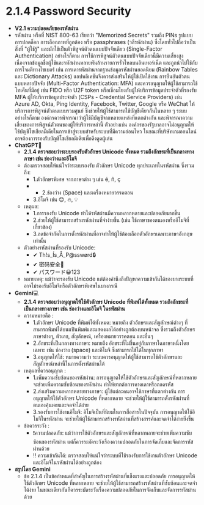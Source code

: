 # 2.1.4 Password Security
- **V2.1 ความปลอดภัยของรหัสผ่าน**
 - รหัสผ่าน หรือที่ NIST 800-63 เรียกว่า "Memorized Secrets" รวมถึง PINs รูปแบบการปลดล็อก การเลือกภาพที่ถูกต้อง หรือ passphrases (วลีรหัสผ่าน) ซึ่งโดยทั่วไปถือว่าเป็นสิ่งที่ "ผู้ใช้รู้" และมักใช้เป็นตัวพิสูจน์ตัวตนแบบปัจจัยเดียว (Single-Factor Authentication)
  อย่างไรก็ตาม การใช้การพิสูจน์ตัวตนแบบปัจจัยเดียวนี้มีความเสี่ยงสูง เนื่องจากข้อมูลชื่อผู้ใช้และรหัสผ่านหลายพันล้านรายการรั่วไหลบนอินเทอร์เน็ต และถูกนำไปใช้กับการโจมตีทางไซเบอร์ เช่น การเดารหัสผ่านจากฐานข้อมูลรหัสผ่านยอดนิยม (Rainbow Tables และ Dictionary Attacks) แอปพลิเคชันจึงควรส่งเสริมให้ผู้ใช้เปิดใช้งาน การยืนยันตัวตนแบบหลายปัจจัย (Multi-Factor Authentication: MFA) และควรอนุญาตให้ผู้ใช้สามารถใช้โทเค็นที่มีอยู่ เช่น FIDO หรือ U2F token หรือเชื่อมโยงกับผู้ให้บริการข้อมูลประจำตัวที่รองรับ MFA
  ผู้ให้บริการข้อมูลประจำตัว (CSPs - Credential Service Providers) เช่น Azure AD, Okta, Ping Identity, Facebook, Twitter, Google หรือ WeChat ให้บริการการพิสูจน์ตัวตนแบบรวมศูนย์ ซึ่งช่วยให้ผู้ใช้สามารถใช้บัญชีเดียวกันในหลาย ๆ ระบบ อย่างไรก็ตาม องค์กรควรพิจารณาว่าผู้ใช้มีบัญชีจากหลายแหล่งที่แตกต่างกัน และพิจารณาความเสี่ยงของการพิสูจน์ตัวตนของผู้ให้บริการเหล่านี้ ตัวอย่างเช่น องค์กรของรัฐบาลอาจไม่อนุญาตให้ใช้บัญชีโซเชียลมีเดียในการเข้าสู่ระบบสำหรับระบบที่มีความอ่อนไหว ในขณะที่บริษัทเกมออนไลน์อาจต้องการรองรับบัญชีโซเชียลมีเดียเพื่อดึงดูดผู้เล่น
- **ChatGPT**📱
   - **2.1.4	ตรวจสอบว่าระบบรองรับตัวอักษร Unicode ทั้งหมด รวมถึงอักขระที่เป็นกลางทางภาษา เช่น ช่องว่างและอีโมจิ**
   - ต้องตรวจสอบให้แน่ใจว่าระบบรองรับ ตัวอักษร Unicode ทุกประเภทในรหัสผ่าน ซึ่งรวมถึง:
     - 1.ตัวอักษรพิเศษ จากภาษาต่าง ๆ เช่น é, ñ, ç
     -  - 2.ช่องว่าง (Space) และเครื่องหมายวรรคตอน
     - 3.อีโมจิ เช่น 😊, 🔥, 💡
   - เหตุผล:
     - 1.การรองรับ Unicode ทำให้รหัสผ่านมีความหลากหลายและปลอดภัยมากขึ้น
     - 2.ช่วยให้ผู้ใช้สามารถสร้างรหัสผ่านที่จำง่ายขึ้น (เช่น ใช้ภาษาของตนเองหรืออีโมจิที่เกี่ยวข้อง)
     - 3.ลดข้อจำกัดในการตั้งรหัสผ่านที่อาจทำให้ผู้ใช้ต้องเลือกตัวอักษรเฉพาะภาษาอังกฤษเท่านั้น
   - ตัวอย่างรหัสผ่านที่รองรับ Unicode:
     - ✔ Th!s_Ís_Å_P@sswørd🔒
     - ✔ 密码安全🔑
     - ✔ パスワード😀123
   - หมายเหตุ: แม้ว่าจะรองรับ Unicode แต่ต้องคำนึงถึงปัญหาความเข้ากันได้ของบางระบบที่อาจไม่รองรับอีโมจิหรือตัวอักษรพิเศษในบางกรณี
- **Gemini**💻
  - **2.1.4 ตรวจสอบว่าอนุญาตให้ใช้ตัวอักษร Unicode ที่พิมพ์ได้ทั้งหมด รวมถึงอักขระที่เป็นกลางทางภาษา เช่น ช่องว่างและอิโมจิ ในรหัสผ่าน**
  - ความหมายคือ :
    - 1.ตัวอักษร Unicode ที่พิมพ์ได้ทั้งหมด: หมายถึง ตัวอักษรและสัญลักษณ์ต่างๆ ที่สามารถพิมพ์ได้บนแป้นพิมพ์และแสดงผลได้อย่างถูกต้องบนหน้าจอ ซึ่งรวมถึงตัวอักษรภาษาต่างๆ, ตัวเลข, สัญลักษณ์, เครื่องหมายวรรคตอน และอื่นๆ
    - 2.อักขระที่เป็นกลางทางภาษา: หมายถึง อักขระที่ไม่ขึ้นอยู่กับภาษาใดภาษาหนึ่งโดยเฉพาะ เช่น ช่องว่าง (space) และอิโมจิ ซึ่งสามารถใช้ได้ในทุกภาษา
    - 3.อนุญาตให้ใช้: หมายความว่า ระบบควรอนุญาตให้ผู้ใช้สามารถใช้ตัวอักษรและสัญลักษณ์เหล่านี้ในการตั้งรหัสผ่านได้
  - เหตุผลที่ควรอนุญาต :
    - 1.เพิ่มความซับซ้อนของรหัสผ่าน: การอนุญาตให้ใช้ตัวอักษรและสัญลักษณ์ที่หลากหลาย จะช่วยเพิ่มความซับซ้อนของรหัสผ่าน ทำให้ยากต่อการคาดเดาหรือถอดรหัส
    - 2.ส่งเสริมความหลากหลายทางภาษา: ผู้ใช้แต่ละคนอาจใช้ภาษาที่แตกต่างกัน การอนุญาตให้ใช้ตัวอักษร Unicode ที่หลากหลาย จะช่วยให้ผู้ใช้สามารถตั้งรหัสผ่านที่ตนเองคุ้นเคยและจดจำได้ง่าย
    - 3.รองรับการใช้งานอิโมจิ: อิโมจิเป็นที่นิยมในการสื่อสารในปัจจุบัน การอนุญาตให้ใช้อิโมจิในรหัสผ่าน จะช่วยให้ผู้ใช้สามารถสร้างรหัสผ่านที่สร้างสรรค์และจดจำได้ง่ายยิ่งขึ้น
  - ข้อควรระวัง :
    - ❗️ความปลอดภัย: แม้ว่าการใช้ตัวอักษรและสัญลักษณ์ที่หลากหลายจะช่วยเพิ่มความซับซ้อนของรหัสผ่าน แต่ก็ควรระมัดระวังเรื่องความปลอดภัยในการจัดเก็บและจัดการรหัสผ่านด้วย
    - ‼️ ความเข้ากันได้: ตรวจสอบให้แน่ใจว่าระบบที่ใช้รองรับการใช้งานตัวอักษร Unicode และอิโมจิในรหัสผ่านได้อย่างถูกต้อง
- **สรุปโดย Gemini**
  - ข้อ 2.1.4 เป็นข้อกำหนดที่สำคัญในการสร้างรหัสผ่านที่แข็งแรงและปลอดภัย การอนุญาตให้ใช้ตัวอักษร Unicode ที่หลากหลาย จะช่วยให้ผู้ใช้สามารถสร้างรหัสผ่านที่ซับซ้อนและจดจำได้ง่าย ในขณะเดียวกันก็ควรระมัดระวังเรื่องความปลอดภัยในการจัดเก็บและจัดการรหัสผ่านด้วย
